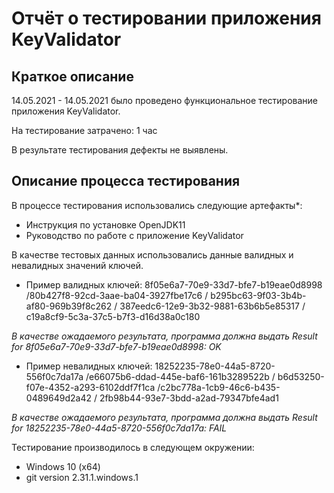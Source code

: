 # Отчёт о тестировании приложения KeyValidator

## Краткое описание

14.05.2021 - 14.05.2021 было проведено функциональное тестирование приложения KeyValidator.

На тестирование затрачено: 1 час

В результате тестирования дефекты не выявлены.

## Описание процесса тестирования

В процессе тестирования использовались следующие артефакты*:
* Инструкция по установке OpenJDK11
* Руководство по работе с приложение KeyValidator


В качестве тестовых данных использовались данные валидных и невалидных значений ключей.
* Пример валидных ключей: 8f05e6a7-70e9-33d7-bfe7-b19eae0d8998 /80b427f8-92cd-3aae-ba04-3927fbe17c6 / b295bc63-9f03-3b4b-af80-969b39f8c262 / 387eedc6-12e9-3b32-9881-63b6b5e85317 / c19a8cf9-5c3a-37c5-b7f3-d16d38a0c180 

_В качестве ожадаемого результата, программа должна выдать Result for 8f05e6a7-70e9-33d7-bfe7-b19eae0d8998: OK_ 
* Пример невалидных ключей: 18252235-78e0-44a5-8720-556f0c7da17a /e66075b6-ddad-445e-baf6-161b3289522b / b6d53250-f07e-4352-a293-6102ddf7f1ca /c2bc778a-1cb9-46c6-b435-0489649d2a42 / 2fb98b44-93e7-3bdd-a2ad-79347bfe4ad1

_В качестве ожадаемого результата, программа должна выдать Result for 18252235-78e0-44a5-8720-556f0c7da17a: FAIL_ 

Тестирование производилось в следующем окружении:
* Windows 10 (x64)
* git version 2.31.1.windows.1